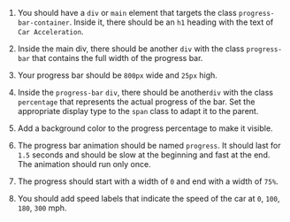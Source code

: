 1. You should have a `div` or `main` element that targets the class `progress-bar-container`. Inside it, there should be an `h1` heading with the text of `Car Acceleration`.


1. Inside the main div, there should be another `div` with the class `progress-bar` that contains the full width of the progress bar.

2. Your progress bar should be `800px` wide and `25px` high. 
   
3. Inside the `progress-bar` `div`, there should be another`div` with the class `percentage` that represents the actual progress of the bar. Set the appropriate display type to the `span` class to adapt it to the parent.

4. Add a background color to the progress percentage to make it visible.

5. The progress bar animation should be named `progress`. It should last for `1.5` seconds and should be slow at the beginning and fast at the end. The animation should run only once.

6. The progress should start with a width of `0` and end with a width of `75%`.

7. You should add speed labels that indicate the speed of the car at `0`, `100`, `180`, `300` mph.